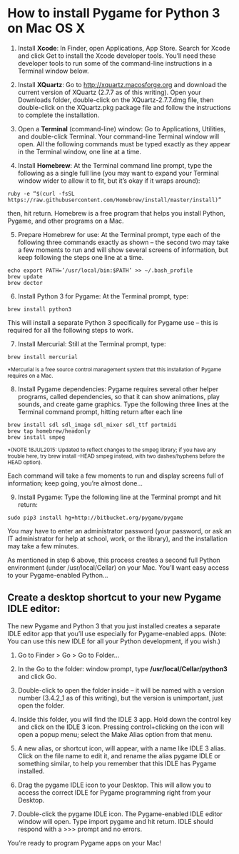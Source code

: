 # How to install Pygame for Python 3 on Mac OS X

1. Install **Xcode**: In Finder, open Applications, App Store. Search for Xcode and click Get to install the Xcode developer tools. You’ll need these developer tools to run some of the command-line instructions in a Terminal window below.

2. Install **XQuartz**: Go to http://xquartz.macosforge.org and download the current version of XQuartz (2.7.7 as of this writing). Open your Downloads folder, double-click on the XQuartz-2.7.7.dmg file, then double-click on the XQuartz.pkg package file and follow the instructions to complete the installation.

3. Open a **Terminal** (command-line) window: Go to Applications, Utilities, and double-click Terminal. Your command-line Terminal window will open. All the following commands must be typed exactly as they appear in the Terminal window, one line at a time.

4. Install **Homebrew**: At the Terminal command line prompt, type the following as a single full line (you may want to expand your Terminal window wider to allow it to fit, but it’s okay if it wraps around):
```
ruby -e “$(curl -fsSL https://raw.githubusercontent.com/Homebrew/install/master/install)”
```
then, hit return. Homebrew is a free program that helps you install Python, Pygame, and other programs on a Mac.

5. Prepare Homebrew for use: At the Terminal prompt, type each of the following three commands exactly as shown – the second two may take a few moments to run and will show several screens of information, but keep following the steps one line at a time.
```
echo export PATH=’/usr/local/bin:$PATH’ >> ~/.bash_profile
brew update
brew doctor
```
6. Install Python 3 for Pygame: At the Terminal prompt, type:
```
brew install python3
```
This will install a separate Python 3 specifically for Pygame use – this is required for all the following steps to work.

7. Install Mercurial: Still at the Terminal prompt, type:
```
brew install mercurial
```
<sub>*Mercurial is a free source control management system that this installation of Pygame requires on a Mac.</sub>

8. Install Pygame dependencies: Pygame requires several other helper programs, called dependencies, so that it can show animations, play sounds, and create game graphics. Type the following three lines at the Terminal command prompt, hitting return after each line
```
brew install sdl sdl_image sdl_mixer sdl_ttf portmidi
brew tap homebrew/headonly
brew install smpeg
```
<sub>*(NOTE 18JUL2015: Updated to reflect changes to the smpeg library; if you have any trouble here, try brew install –HEAD smpeg instead, with two dashes/hyphens before the HEAD option).</sub>

Each command will take a few moments to run and display screens full of information; keep going, you’re almost done…

9. Install Pygame: Type the following line at the Terminal prompt and hit return:
```
sudo pip3 install hg+http://bitbucket.org/pygame/pygame
```
You may have to enter an administrator password (your password, or ask an IT administrator for help at school, work, or the library), and the installation may take a few minutes.

As mentioned in step 6 above, this process creates a second full Python environment (under /usr/local/Cellar) on your Mac. You’ll want easy access to your Pygame-enabled Python…

## Create a desktop shortcut to your new Pygame IDLE editor:

The new Pygame and Python 3 that you just installed creates a separate IDLE editor app that you’ll use especially for Pygame-enabled apps. (Note: You can use this new IDLE for all your Python development, if you wish.)

1. Go to Finder > Go > Go to Folder…

2. In the Go to the folder: window prompt, type __/usr/local/Cellar/python3__ and click Go.

3. Double-click to open the folder inside – it will be named with a version number (3.4.2_1 as of this writing), but the version is unimportant, just open the folder.

4. Inside this folder, you will find the IDLE 3 app. Hold down the control key and click on the IDLE 3 icon. Pressing control+clicking on the icon will open a popup menu; select the Make Alias option from that menu.

5. A new alias, or shortcut icon, will appear, with a name like IDLE 3 alias. Click on the file name to edit it, and rename the alias pygame IDLE or something similar, to help you remember that this IDLE has Pygame installed.

6. Drag the pygame IDLE icon to your Desktop. This will allow you to access the correct IDLE for Pygame programming right from your Desktop.

7. Double-click the pygame IDLE icon. The Pygame-enabled IDLE editor window will open. Type import pygame and hit return. IDLE should respond with a >>> prompt and no errors.

You’re ready to program Pygame apps on your Mac!
